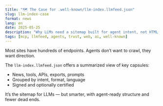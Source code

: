```yaml
---
title: "🗺️ The Case for .well-known/llm-index.llmfeed.json"
slug: llm-index-case
format: news
lang: en
date: 2025-05-25
description: "Why LLMs need a sitemap built for agent intent, not HTML crawlers."
tags: [mcp, llmfeed, agents, trust, web, ai, well-known]
---
```


Most sites have hundreds of endpoints. Agents don’t want to crawl, they want direction.

The `llm-index.llmfeed.json` offers a summarized view of key capsules:
- News, tools, APIs, exports, prompts
- Grouped by intent, format, language
- Signed and optionally certified

It’s the sitemap for LLMs — but smarter, with agent-ready structure and fewer dead ends.
